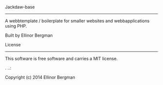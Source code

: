 Jackdaw-base

---------------------

A webbtemplate / boilerplate for smaller websites and webbapplications using PHP.

Built by Ellinor Bergman


License

--------------------
 
This software is free software and carries a MIT license.
 


 .
..:
 
Copyright (c) 2014 Ellinor Bergman
